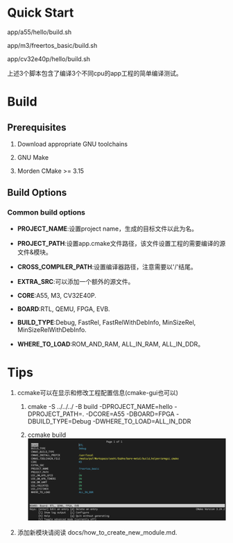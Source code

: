 # Quick Start

app/a55/hello/build.sh

app/m3/freertos_basic/build.sh

app/cv32e40p/hello/build.sh

上述3个脚本包含了编译3个不同cpu的app工程的简单编译测试。

# Build

## Prerequisites

1. Download appropriate GNU toolchains

2. GNU Make

3. Morden CMake >= 3.15

## Build Options

### Common build options

- **PROJECT_NAME**:设置project name，生成的目标文件以此为名。

- **PROJECT_PATH**:设置app.cmake文件路径，该文件设置工程的需要编译的源文件&模块。

- **CROSS_COMPILER_PATH**:设置编译器路径，注意需要以'/'结尾。

- **EXTRA_SRC**:可以添加一个额外的源文件。

- **CORE**:A55, M3, CV32E40P.

- **BOARD**:RTL, QEMU, FPGA, EVB.

- **BUILD_TYPE**:Debug, FastRel, FastRelWithDebInfo, MinSizeRel, MinSizeRelWithDebInfo.

- **WHERE_TO_LOAD**:ROM_AND_RAM, ALL_IN_RAM, ALL_IN_DDR。

# Tips

1. ccmake可以在显示和修改工程配置信息(cmake-gui也可以)
   
   1. cmake -S ../../../ -B build -DPROJECT_NAME=hello -DPROJECT_PATH=. -DCORE=A55 -DBOARD=FPGA -DBUILD_TYPE=Debug -DWHERE_TO_LOAD=ALL_IN_DDR
   
   2. ccmake build![](docs/imgs/ccmake.png)

2. 添加新模块请阅读 docs/how_to_create_new_module.md.
